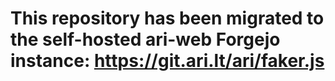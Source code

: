 # This repository has been migrated to the self-hosted ari-web Forgejo instance: <https://git.ari.lt/ari/faker.js>